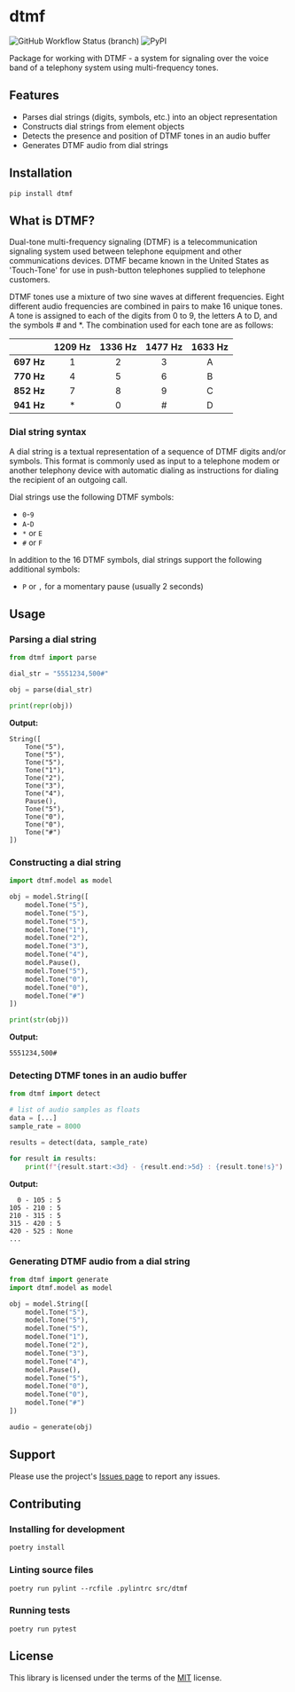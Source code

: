 # dtmf

![GitHub Workflow Status (branch)](https://img.shields.io/github/workflow/status/gdereese/dtmf/CI/main?style=for-the-badge)
![PyPI](https://img.shields.io/pypi/v/dtmf?style=for-the-badge)

Package for working with DTMF - a system for signaling over the voice band of a telephony system using multi-frequency tones.

## Features

* Parses dial strings (digits, symbols, etc.) into an object representation
* Constructs dial strings from element objects
* Detects the presence and position of DTMF tones in an audio buffer
* Generates DTMF audio from dial strings

## Installation

```shell
pip install dtmf
```

## What is DTMF?

Dual-tone multi-frequency signaling (DTMF) is a telecommunication signaling system used between telephone equipment and other communications devices. DTMF became known in the United States as 'Touch-Tone' for use in push-button telephones supplied to telephone customers.

DTMF tones use a mixture of two sine waves at different frequencies. Eight different audio frequencies are combined in pairs to make 16 unique tones. A tone is assigned to each of the digits from 0 to 9, the letters A to D, and the symbols # and *. The combination used for each tone are as follows:

|            | **1209 Hz** | **1336 Hz** | **1477 Hz** | **1633 Hz** |
| ---------- | :---------: | :---------: | :---------: | :---------: |
| **697 Hz** | 1           | 2           | 3           | A           |
| **770 Hz** | 4           | 5           | 6           | B           |
| **852 Hz** | 7           | 8           | 9           | C           |
| **941 Hz** | *           | 0           | #           | D           |

### Dial string syntax

A dial string is a textual representation of a sequence of DTMF digits and/or symbols. This format is commonly used as input to a telephone modem or another telephony device with automatic dialing as instructions for dialing the recipient of an outgoing call.

Dial strings use the following DTMF symbols:

* `0`-`9`
* `A`-`D`
* `*` or `E`
* `#` or `F`

In addition to the 16 DTMF symbols, dial strings support the following additional symbols:

* `P` or `,` for a momentary pause (usually 2 seconds)

## Usage

### Parsing a dial string

```python
from dtmf import parse

dial_str = "5551234,500#"

obj = parse(dial_str)

print(repr(obj))
```

**Output:**

```text
String([
    Tone("5"),
    Tone("5"),
    Tone("5"),
    Tone("1"),
    Tone("2"),
    Tone("3"),
    Tone("4"),
    Pause(),
    Tone("5"),
    Tone("0"),
    Tone("0"),
    Tone("#")
])
```

### Constructing a dial string

```python
import dtmf.model as model

obj = model.String([
    model.Tone("5"),
    model.Tone("5"),
    model.Tone("5"),
    model.Tone("1"),
    model.Tone("2"),
    model.Tone("3"),
    model.Tone("4"),
    model.Pause(),
    model.Tone("5"),
    model.Tone("0"),
    model.Tone("0"),
    model.Tone("#")
])

print(str(obj))
```

**Output:**

```text
5551234,500#
```

### Detecting DTMF tones in an audio buffer

```python
from dtmf import detect

# list of audio samples as floats
data = [...]
sample_rate = 8000

results = detect(data, sample_rate)

for result in results:
    print(f"{result.start:<3d} - {result.end:>5d} : {result.tone!s}")
```

**Output:**

```text
  0 - 105 : 5
105 - 210 : 5
210 - 315 : 5
315 - 420 : 5
420 - 525 : None
...
```

### Generating DTMF audio from a dial string

```python
from dtmf import generate
import dtmf.model as model

obj = model.String([
    model.Tone("5"),
    model.Tone("5"),
    model.Tone("5"),
    model.Tone("1"),
    model.Tone("2"),
    model.Tone("3"),
    model.Tone("4"),
    model.Pause(),
    model.Tone("5"),
    model.Tone("0"),
    model.Tone("0"),
    model.Tone("#")
])

audio = generate(obj)
```

## Support

Please use the project's [Issues page](https://github.com/gdereese/dtmf/issues) to report any issues.

## Contributing

### Installing for development

```shell
poetry install
```

### Linting source files

```shell
poetry run pylint --rcfile .pylintrc src/dtmf
```

### Running tests

```shell
poetry run pytest
```

## License

This library is licensed under the terms of the [MIT](https://choosealicense.com/licenses/MIT/) license.
